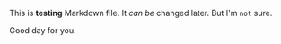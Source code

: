 This is **testing** Markdown file. It _can be_ changed later. But I'm `not`
sure.

Good day for you.